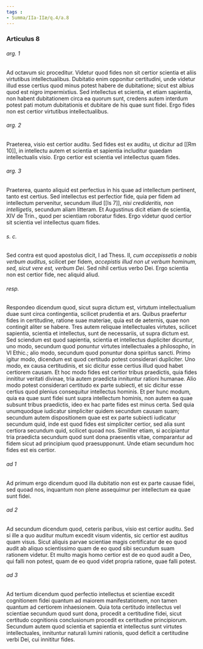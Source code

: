 ```yaml
---
tags : 
- Summa/IIa-IIæ/q.4/a.8
---
```


### Articulus 8

###### arg. 1
Ad octavum sic proceditur. Videtur quod fides non sit certior scientia et aliis virtutibus intellectualibus. Dubitatio enim opponitur certitudini, unde videtur illud esse certius quod minus potest habere de dubitatione; sicut est albius quod est nigro impermixtius. Sed intellectus et scientia, et etiam sapientia, non habent dubitationem circa ea quorum sunt, credens autem interdum potest pati motum dubitationis et dubitare de his quae sunt fidei. Ergo fides non est certior virtutibus intellectualibus.

###### arg. 2
Praeterea, visio est certior auditu. Sed fides est ex auditu, ut dicitur ad [[Rm 10]], in intellectu autem et scientia et sapientia includitur quaedam intellectualis visio. Ergo certior est scientia vel intellectus quam fides.

###### arg. 3
Praeterea, quanto aliquid est perfectius in his quae ad intellectum pertinent, tanto est certius. Sed intellectus est perfectior fide, quia per fidem ad intellectum pervenitur, secundum illud [[Is 7]], *nisi credideritis, non intelligetis*, secundum aliam litteram. Et Augustinus dicit etiam de scientia, XIV de Trin., quod per scientiam roboratur fides. Ergo videtur quod certior sit scientia vel intellectus quam fides.

###### s. c.
Sed contra est quod apostolus dicit, I ad Thess. II, *cum accepissetis a nobis verbum auditus*, scilicet per fidem, *accepistis illud non ut verbum hominum, sed, sicut vere est, verbum Dei*. Sed nihil certius verbo Dei. Ergo scientia non est certior fide, nec aliquid aliud.

###### resp.
Respondeo dicendum quod, sicut supra dictum est, virtutum intellectualium duae sunt circa contingentia, scilicet prudentia et ars. Quibus praefertur fides in certitudine, ratione suae materiae, quia est de aeternis, quae non contingit aliter se habere. Tres autem reliquae intellectuales virtutes, scilicet sapientia, scientia et intellectus, sunt de necessariis, ut supra dictum est. Sed sciendum est quod sapientia, scientia et intellectus dupliciter dicuntur, uno modo, secundum quod ponuntur virtutes intellectuales a philosopho, in VI Ethic.; alio modo, secundum quod ponuntur dona spiritus sancti. Primo igitur modo, dicendum est quod certitudo potest considerari dupliciter. Uno modo, ex causa certitudinis, et sic dicitur esse certius illud quod habet certiorem causam. Et hoc modo fides est certior tribus praedictis, quia fides innititur veritati divinae, tria autem praedicta innituntur rationi humanae. Alio modo potest considerari certitudo ex parte subiecti, et sic dicitur esse certius quod plenius consequitur intellectus hominis. Et per hunc modum, quia ea quae sunt fidei sunt supra intellectum hominis, non autem ea quae subsunt tribus praedictis, ideo ex hac parte fides est minus certa. Sed quia unumquodque iudicatur simpliciter quidem secundum causam suam; secundum autem dispositionem quae est ex parte subiecti iudicatur secundum quid, inde est quod fides est simpliciter certior, sed alia sunt certiora secundum quid, scilicet quoad nos. Similiter etiam, si accipiantur tria praedicta secundum quod sunt dona praesentis vitae, comparantur ad fidem sicut ad principium quod praesupponunt. Unde etiam secundum hoc fides est eis certior.

###### ad 1
Ad primum ergo dicendum quod illa dubitatio non est ex parte causae fidei, sed quoad nos, inquantum non plene assequimur per intellectum ea quae sunt fidei.

###### ad 2
Ad secundum dicendum quod, ceteris paribus, visio est certior auditu. Sed si ille a quo auditur multum excedit visum videntis, sic certior est auditus quam visus. Sicut aliquis parvae scientiae magis certificatur de eo quod audit ab aliquo scientissimo quam de eo quod sibi secundum suam rationem videtur. Et multo magis homo certior est de eo quod audit a Deo, qui falli non potest, quam de eo quod videt propria ratione, quae falli potest.

###### ad 3
Ad tertium dicendum quod perfectio intellectus et scientiae excedit cognitionem fidei quantum ad maiorem manifestationem, non tamen quantum ad certiorem inhaesionem. Quia tota certitudo intellectus vel scientiae secundum quod sunt dona, procedit a certitudine fidei, sicut certitudo cognitionis conclusionum procedit ex certitudine principiorum. Secundum autem quod scientia et sapientia et intellectus sunt virtutes intellectuales, innituntur naturali lumini rationis, quod deficit a certitudine verbi Dei, cui innititur fides.

